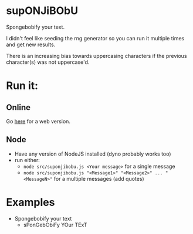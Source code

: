 # supONJiBObU
Spongebobify your text.

I didn't feel like seeding the rng generator so you can run it multiple times and get new results.

There is an increasing bias towards uppercasing characters if the previous character(s) was not uppercase'd.

# Run it:
## Online
Go [here](chpoit.com/suponjibobu) for a web version.

## Node
- Have any version of NodeJS installed (dyno probably works too)
- run either:
  - `node src/suponjibobu.js <Your message>` for a single message
  - `node src/suponjibobu.js "<Message1>" "<Message2>" ... "<MessageN>"` for a multiple messages (add quotes)


# Examples 
- Spongebobify your text
  - sPonGebObiFy YOur TExT
